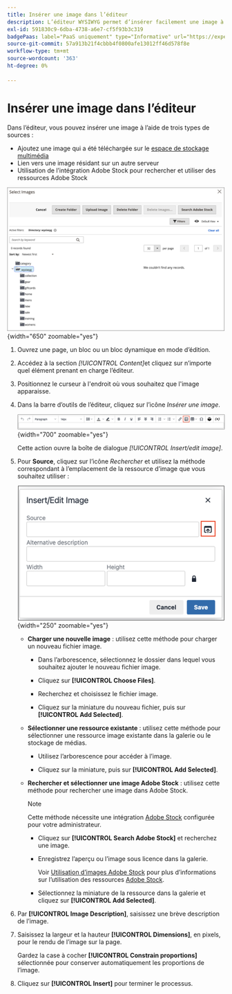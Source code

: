 ```yaml
---
title: Insérer une image dans l’éditeur
description: L’éditeur WYSIWYG permet d’insérer facilement une image à partir de l’espace de stockage multimédia, un lien vers une image résidant sur un autre serveur ou d’utiliser des ressources Adobe Stock.
exl-id: 591830c9-6dba-4738-a6e7-cf5f93b3c319
badgePaas: label="PaaS uniquement" type="Informative" url="https://experienceleague.adobe.com/fr/docs/commerce/user-guides/product-solutions" tooltip="S’applique uniquement aux projets Adobe Commerce on Cloud (infrastructure PaaS gérée par Adobe) et aux projets On-premise."
source-git-commit: 57a913b21f4cbbb4f0800afe13012ff46d578f8e
workflow-type: tm+mt
source-wordcount: '363'
ht-degree: 0%

---
```


# Insérer une image dans l’éditeur

Dans l’éditeur, vous pouvez insérer une image à l’aide de trois types de sources :

- Ajoutez une image qui a été téléchargée sur le [espace de stockage multimédia](media-storage.md)
- Lien vers une image résidant sur un autre serveur
- Utilisation de l’intégration Adobe Stock pour rechercher et utiliser des ressources Adobe Stock

![Stockage multimédia](./assets/media-storage.png){width="650" zoomable="yes"}

1. Ouvrez une page, un bloc ou un bloc dynamique en mode d’édition.

1. Accédez à la section _[!UICONTROL Content]_&#x200B;et cliquez sur n’importe quel élément prenant en charge l’éditeur.

1. Positionnez le curseur à l&#39;endroit où vous souhaitez que l&#39;image apparaisse.

1. Dans la barre d’outils de l’éditeur, cliquez sur l’icône _Insérer une image_.

   ![ Icône Insérer une image ](./assets/editor-toolbar-image-button.png){width="700" zoomable="yes"}

   Cette action ouvre la boîte de dialogue _[!UICONTROL Insert/edit image]_.

1. Pour **Source**, cliquez sur l’icône _Rechercher_ et utilisez la méthode correspondant à l’emplacement de la ressource d’image que vous souhaitez utiliser :

   ![Sélection de l’icône de recherche](./assets/editor-dialog-insert-image.png){width="250" zoomable="yes"}

   - **Charger une nouvelle image** : utilisez cette méthode pour charger un nouveau fichier image.

      - Dans l’arborescence, sélectionnez le dossier dans lequel vous souhaitez ajouter le nouveau fichier image.

      - Cliquez sur **[!UICONTROL Choose Files]**.

      - Recherchez et choisissez le fichier image.

      - Cliquez sur la miniature du nouveau fichier, puis sur **[!UICONTROL Add Selected]**.

   - **Sélectionner une ressource existante** : utilisez cette méthode pour sélectionner une ressource image existante dans la galerie ou le stockage de médias.

      - Utilisez l’arborescence pour accéder à l’image.

      - Cliquez sur la miniature, puis sur **[!UICONTROL Add Selected]**.

   - **Rechercher et sélectionner une image Adobe Stock** : utilisez cette méthode pour rechercher une image dans Adobe Stock.

     >[!NOTE]
     >
     >Cette méthode nécessite une intégration [Adobe Stock](adobe-stock.md) configurée pour votre administrateur.

      - Cliquez sur **[!UICONTROL Search Adobe Stock]** et recherchez une image.

      - Enregistrez l’aperçu ou l’image sous licence dans la galerie.

        Voir [Utilisation d’images Adobe Stock](adobe-stock-manage.md) pour plus d’informations sur l’utilisation des ressources [Adobe Stock](https://stock.adobe.com).

      - Sélectionnez la miniature de la ressource dans la galerie et cliquez sur **[!UICONTROL Add Selected]**.

1. Par **[!UICONTROL Image Description]**, saisissez une brève description de l’image.

1. Saisissez la largeur et la hauteur **[!UICONTROL Dimensions]**, en pixels, pour le rendu de l’image sur la page.

   Gardez la case à cocher **[!UICONTROL Constrain proportions]** sélectionnée pour conserver automatiquement les proportions de l’image.

1. Cliquez sur **[!UICONTROL Insert]** pour terminer le processus.
